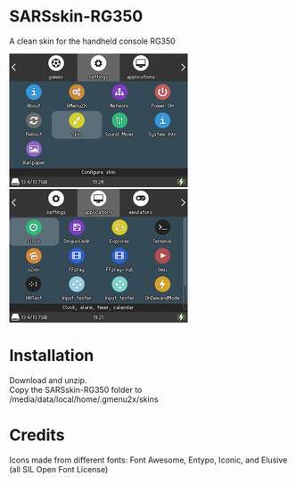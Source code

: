 # SARSskin-RG350
A clean skin for the handheld console RG350

![](demo-screenshots/screenshot001.png)  ![](demo-screenshots/screenshot002.png)

# Installation
Download and unzip.\
Copy the SARSskin-RG350 folder to /media/data/local/home/.gmenu2x/skins

# Credits
Icons made from different fonts: Font Awesome, Entypo, Iconic, and Elusive (all SIL Open Font License)
